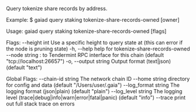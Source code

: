 Query tokenize share records by address.

Example:
$ gaiad query staking tokenize-share-records-owned [owner]

Usage:
  gaiad query staking tokenize-share-records-owned [flags]

Flags:
      --height int      Use a specific height to query state at (this can error if the node is pruning state)
  -h, --help            help for tokenize-share-records-owned
      --node string     <host>:<port> to Tendermint RPC interface for this chain (default "tcp://localhost:26657")
  -o, --output string   Output format (text|json) (default "text")

Global Flags:
      --chain-id string     The network chain ID
      --home string         directory for config and data (default "/Users/user/.gaia")
      --log_format string   The logging format (json|plain) (default "plain")
      --log_level string    The logging level (trace|debug|info|warn|error|fatal|panic) (default "info")
      --trace               print out full stack trace on errors
